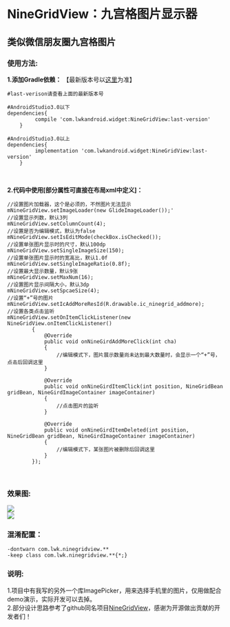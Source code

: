 NineGridView：九宫格图片显示器
====
类似微信朋友圈九宫格图片
------

### 使用方法:

**1.添加Gradle依赖：**
【最新版本号以[这里](https://github.com/Vanish136/NineGridView/releases)为准】

```
#last-verison请查看上面的最新版本号

#AndroidStudio3.0以下
dependencies{
         compile 'com.lwkandroid.widget:NineGridView:last-version'
    }

#AndroidStudio3.0以上
dependencies{
         implementation 'com.lwkandroid.widget:NineGridView:last-version'
    }
```
<br/>

**2.代码中使用[部分属性可直接在布局xml中定义]：**

```
//设置图片加载器，这个是必须的，不然图片无法显示
mNineGridView.setImageLoader(new GlideImageLoader());'
//设置显示列数，默认3列
mNineGridView.setColumnCount(4);
//设置是否为编辑模式，默认为false
mNineGridView.setIsEditMode(checkBox.isChecked());
//设置单张图片显示时的尺寸，默认100dp
mNineGridView.setSingleImageSize(150);
//设置单张图片显示时的宽高比，默认1.0f
mNineGridView.setSingleImageRatio(0.8f);
//设置最大显示数量，默认9张
mNineGridView.setMaxNum(16);
//设置图片显示间隔大小，默认3dp
mNineGridView.setSpcaeSize(4);
//设置“+”号的图片
mNineGridView.setIcAddMoreResId(R.drawable.ic_ninegrid_addmore);
//设置各类点击监听
mNineGridView.setOnItemClickListener(new NineGridView.onItemClickListener()
        {
            @Override
            public void onNineGirdAddMoreClick(int cha)
            {
                //编辑模式下，图片展示数量尚未达到最大数量时，会显示一个“+”号，点击后回调这里
            }

            @Override
            public void onNineGirdItemClick(int position, NineGridBean gridBean, NineGirdImageContainer imageContainer)
            {
                //点击图片的监听
            }

            @Override
            public void onNineGirdItemDeleted(int position, NineGridBean gridBean, NineGirdImageContainer imageContainer)
            {
                //编辑模式下，某张图片被删除后回调这里
            }
        });
```
<br/>

### 效果图:
![](https://github.com/Vanish136/NineGridView/raw/master/screenshoot/sample_pic_display.png) <br />
![](https://github.com/Vanish136/NineGridView/raw/master/screenshoot/sample_pic_edit.png)

### 混淆配置：

```
-dontwarn com.lwk.ninegridview.**
-keep class com.lwk.ninegridview.**{*;}
```

### 说明:
1.项目中有我写的另外一个库ImagePicker，用来选择手机里的图片，仅用做配合demo演示，实际开发可以去掉。<br/>
2.部分设计思路参考了github同名项目[NineGridView](https://github.com/jeasonlzy/NineGridView)，感谢为开源做出贡献的开发者们！
